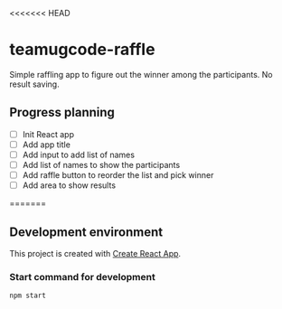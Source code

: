 <<<<<<< HEAD
# teamugcode-raffle
Simple raffling app to figure out the winner among the participants. No result saving.

## Progress planning
- [ ] Init React app
- [ ] Add app title
- [ ] Add input to add list of names
- [ ] Add list of names to show the participants
- [ ] Add raffle button to reorder the list and pick winner
- [ ] Add area to show results

=======

## Development environment

This project is created with [Create React App](https://github.com/facebook/create-react-app).

### Start command for development
`npm start`
